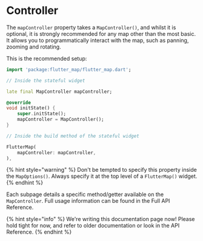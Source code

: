 # Controller

The `mapController` property takes a `MapController()`, and whilst it is optional, it is strongly recommended for any map other than the most basic. It allows you to programmatically interact with the map, such as panning, zooming and rotating.

This is the recommended setup:

```dart
import 'package:flutter_map/flutter_map.dart';

// Inside the stateful widget

late final MapController mapController;

@override
void initState() {
    super.initState();
    mapController = MapController();
}

// Inside the build method of the stateful widget

FlutterMap(
    mapController: mapController,
),
```

{% hint style="warning" %}
Don't be tempted to specify this property inside the `MapOptions()`. Always specify it at the top level of a `FlutterMap()` widget.
{% endhint %}

Each subpage details a specific method/getter available on the `MapController`. Full usage information can be found in the Full API Reference.

{% hint style="info" %}
We're writing this documentation page now! Please hold tight for now, and refer to older documentation or look in the API Reference.
{% endhint %}
